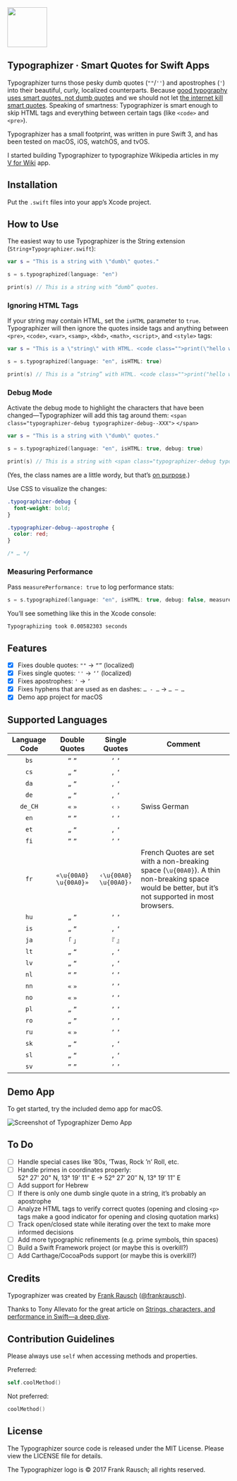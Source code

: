<img src="https://raw.githubusercontent.com/frankrausch/typographizer/master/logo.png" width="90" height="90">

## Typographizer · Smart Quotes for Swift Apps

Typographizer turns those pesky dumb quotes (`""`/`''`) and apostrophes (`'`) into their beautiful, curly, localized counterparts. Because [good typography uses smart quotes, not dumb quotes](http://smartquotesforsmartpeople.com/) and we should not let [the internet kill smart quotes](https://www.theatlantic.com/technology/archive/2016/12/quotation-mark-wars/511766/). Speaking of smartness: Typographizer is smart enough to skip HTML tags and everything between certain tags (like `<code>` and `<pre>`).

Typographizer has a small footprint, was written in pure Swift 3, and has been tested on macOS, iOS, watchOS, and tvOS.

I started building Typographizer to typographize Wikipedia articles in my [V&nbsp;for&nbsp;Wiki](http://v-for-wiki.com) app.

## Installation

Put the `.swift` files into your app’s Xcode project.

## How to Use

The easiest way to use Typographizer is the String extension (`String+Typographizer.swift`):

```swift
var s = "This is a string with \"dumb\" quotes."

s = s.typographized(language: "en")

print(s) // This is a string with “dumb” quotes.
```

### Ignoring HTML Tags

If your string may contain HTML, set the `isHTML` parameter to `true`. Typographizer will then ignore the quotes inside tags and anything between `<pre>`, `<code>`, `<var>`, `<samp>`, `<kbd>`, `<math>`, `<script>`, and `<style>` tags:

```swift
var s = "This is a \"string\" with HTML. <code class="">print(\"hello world\")</code>"

s = s.typographized(language: "en", isHTML: true)

print(s) // This is a “string” with HTML. <code class="">print("hello world")</code>
```

### Debug Mode

Activate the debug mode to highlight the characters that have been changed—Typographizer will add this tag around them: `<span class="typographizer-debug typographizer-debug--XXX">` `</span>`

```swift
var s = "This is a string with \"dumb\" quotes."

s = s.typographized(language: "en", isHTML: true, debug: true)

print(s) // This is a string with <span class="typographizer-debug typographizer-debug--opening-double">“</span>dumb<span class="typographizer-debug typographizer-debug--closing-double">”</span> quotes.
```

(Yes, the class names are a little wordy, but that’s [on purpose](https://csswizardry.com/2013/01/mindbemding-getting-your-head-round-bem-syntax/).)

Use CSS to visualize the changes:

```css
.typographizer-debug {
  font-weight: bold;
}

.typographizer-debug--apostrophe {
  color: red;
}

/* … */
```

### Measuring Performance

Pass `measurePerformance: true` to log performance stats:

```swift
s = s.typographized(language: "en", isHTML: true, debug: false, measurePerformance: true)
```

You’ll see something like this in the Xcode console:

```
Typographizing took 0.00582303 seconds
```

## Features

- [x] Fixes double quotes: `""` → `“”` (localized)
- [x] Fixes single quotes: `''` → `‘’` (localized)
- [x] Fixes apostrophes: `'` → `’`
- [x] Fixes hyphens that are used as en dashes: `… - …` → `… – …`
- [x] Demo app project for macOS

## Supported Languages

| Language Code | Double Quotes | Single Quotes | Comment |
| :---: | :---: | :---: | --- |
| `bs` | `”` `”` | `’` `’` | |
| `cs` | `„` `“` | `‚` `‘` | |
| `da` | `„` `“` | `‚` `‘` | |
| `de` | `„` `“` | `‚` `‘` | |
| `de_CH` | `«` `»` | `‹` `›` | Swiss German |
| `en` | `“` `”` | `‘` `’` | |
| `et` | `„` `“` | `‚` `‘` | |
| `fi` | `”` `”` | `’` `’` | |
| `fr` | `«\u{00A0}` `\u{00A0}»` | `‹\u{00A0}` `\u{00A0}›` | French Quotes are set with a non-breaking space (`\u{00A0}`). A thin non-breaking space would be better, but it’s not supported in most browsers.|
| `hu` | `„` `”` | `’` `’` | |
| `is` | `„` `“` | `‚` `‘` | |
| `ja` | `「` `」` |`『` `』`  | |
| `lt` | `„` `“` | `‚` `‘` | |
| `lv` | `„` `“` | `‚` `‘` | |
| `nl` | `“` `”` | `‘` `’` | |
| `nn` | `«` `»` | `’` `’` | |
| `no` | `«` `»` | `’` `’` | |
| `pl` | `„` `”` | `’` `’` | |
| `ro` | `„` `”` | `’` `’` | |
| `ru` | `«` `»` | `’` `’` | |
| `sk` | `„` `“` | `‚` `‘` | |
| `sl` | `„` `“` | `‚` `‘` | |
| `sv` | `”` `”` | `’` `’` | |

## Demo App
To get started, try the included demo app for macOS.

![](https://cloud.githubusercontent.com/assets/6783714/24149232/0b818208-0e42-11e7-9257-b2afda792f2b.png "Screenshot of Typographizer Demo App")


## To Do

- [ ] Handle special cases like ’80s, ’Twas, Rock ’n’ Roll, etc.
- [ ] Handle primes in coordinates properly:  
52°&nbsp;27'&nbsp;20"&nbsp;N, 13°&nbsp;19'&nbsp;11"&nbsp;E → 52°&nbsp;27′&nbsp;20″&nbsp;N, 13°&nbsp;19′&nbsp;11″&nbsp;E
- [ ] Add support for Hebrew
- [ ] If there is only one dumb single quote in a string, it’s probably an apostrophe
- [ ] Analyze HTML tags to verify correct quotes (opening and closing `<p>` tags make a good indicator for opening and closing quotation marks)
- [ ] Track open/closed state while iterating over the text to make more informed decisions
- [ ] Add more typographic refinements (e.g. prime symbols, thin spaces)
- [ ] Build a Swift Framework project (or maybe this is overkill?)
- [ ] Add Carthage/CocoaPods support (or maybe this is overkill?)

## Credits

Typographizer was created by [Frank Rausch](http://frankrausch.com) ([@frankrausch](https://twitter.com/frankrausch)).

Thanks to Tony Allevato for the great article on [Strings, characters, and performance in Swift—a deep dive](https://medium.com/@tonyallevato/strings-characters-and-performance-in-swift-a-deep-dive-b7b5bde58d53).

## Contribution Guidelines

Please always use `self` when accessing methods and properties.

Preferred:

```swift
self.coolMethod()
```

Not preferred:

```swift
coolMethod()
```

## License
The Typographizer source code is released under the MIT License. Please view the LICENSE file for details.

The Typographizer logo is © 2017 Frank Rausch; all rights reserved.
